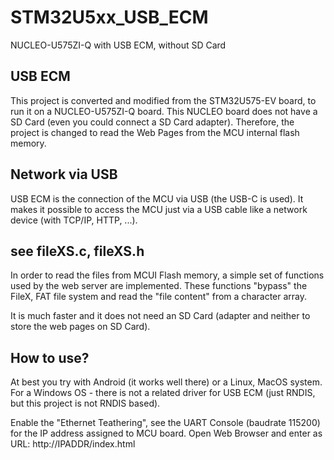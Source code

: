 # STM32U5xx_USB_ECM
 NUCLEO-U575ZI-Q with USB ECM, without SD Card

## USB ECM
This project is converted and modified from the STM32U575-EV board, to run it on a NUCLEO-U575ZI-Q board.
This NUCLEO board does not have a SD Card (even you could connect a SD Card adapter).
Therefore, the project is changed to read the Web Pages from the MCU internal flash memory.

## Network via USB
USB ECM is the connection of the MCU via USB (the USB-C is used).
It makes it possible to access the MCU just via a USB cable like a network device (with TCP/IP, HTTP, ...).

## see fileXS.c, fileXS.h
In order to read the files from MCUI Flash memory, a simple set of functions used by the web server are implemented.
These functions "bypass" the FileX, FAT file system and read the "file content" from a character array.

It is much faster and it does not need an SD Card (adapter and neither to store the web pages on SD Card).

## How to use?
At best you try with Android (it works well there) or a Linux, MacOS system.
For a Windows OS - there is not a related driver for USB ECM (just RNDIS, but this project is not RNDIS based).

Enable the "Ethernet Teathering", see the UART Console (baudrate 115200) for the IP address assigned to MCU board.
Open Web Browser and enter as URL: http://IPADDR/index.html

